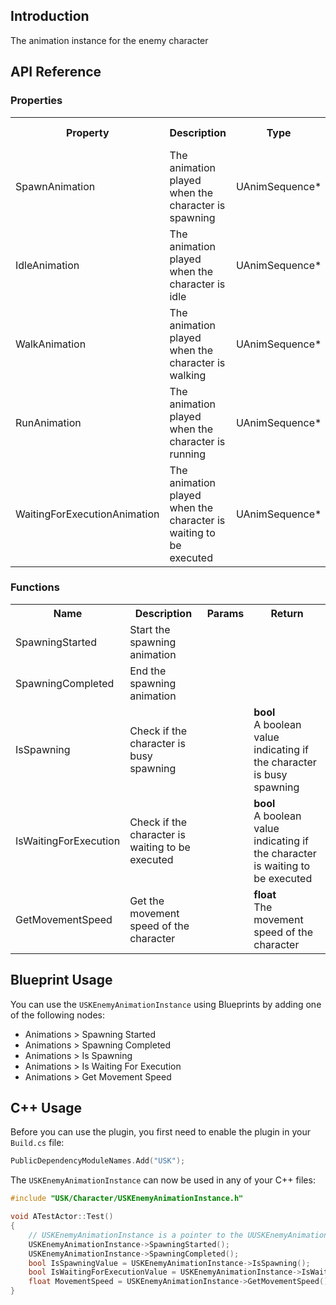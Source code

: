 ## Introduction
The animation instance for the enemy character

## API Reference
### Properties
<table>
	<tr>
		<th>Property</th>
		<th>Description</th>
		<th>Type</th>
		<th>Default Value</th>
	</tr>
	<tr>
		<td>SpawnAnimation</td>
		<td>The animation played when the character is spawning</td>
		<td>UAnimSequence*</td>
		<td><code>nullptr</code></td>
	</tr>
	<tr>
		<td>IdleAnimation</td>
		<td>The animation played when the character is idle</td>
		<td>UAnimSequence*</td>
		<td><code>nullptr</code></td>
	</tr>
	<tr>
		<td>WalkAnimation</td>
		<td>The animation played when the character is walking</td>
		<td>UAnimSequence*</td>
		<td><code>nullptr</code></td>
	</tr>
	<tr>
		<td>RunAnimation</td>
		<td>The animation played when the character is running</td>
		<td>UAnimSequence*</td>
		<td><code>nullptr</code></td>
	</tr>
	<tr>
		<td>WaitingForExecutionAnimation</td>
		<td>The animation played when the character is waiting to be executed</td>
		<td>UAnimSequence*</td>
		<td><code>nullptr</code></td>
	</tr>
</table>

### Functions
<table>
	<tr>
		<th>Name</th>
		<th>Description</th>
		<th>Params</th>
		<th>Return</th>
	</tr>
	<tr>
		<td>SpawningStarted</td>
		<td>Start the spawning animation</td>
		<td></td>
		<td></td>
	</tr>
	<tr>
		<td>SpawningCompleted</td>
		<td>End the spawning animation</td>
		<td></td>
		<td></td>
	</tr>
	<tr>
		<td>IsSpawning</td>
		<td>Check if the character is busy spawning</td>
		<td></td>
		<td><strong>bool</strong><br/>A boolean value indicating if the character is busy spawning</td>
	</tr>
	<tr>
		<td>IsWaitingForExecution</td>
		<td>Check if the character is waiting to be executed</td>
		<td></td>
		<td><strong>bool</strong><br/>A boolean value indicating if the character is waiting to be executed</td>
	</tr>
	<tr>
		<td>GetMovementSpeed</td>
		<td>Get the movement speed of the character</td>
		<td></td>
		<td><strong>float</strong><br/>The movement speed of the character</td>
	</tr>
</table>

## Blueprint Usage
You can use the <code>USKEnemyAnimationInstance</code> using Blueprints by adding one of the following nodes:
<ul>
	<li>Animations > Spawning Started</li>
	<li>Animations > Spawning Completed</li>
	<li>Animations > Is Spawning</li>
	<li>Animations > Is Waiting For Execution</li>
	<li>Animations > Get Movement Speed</li>
</ul>

## C++ Usage
Before you can use the plugin, you first need to enable the plugin in your <code>Build.cs</code> file:
```c++
PublicDependencyModuleNames.Add("USK");
```

The <code>USKEnemyAnimationInstance</code> can now be used in any of your C++ files:
```c++
#include "USK/Character/USKEnemyAnimationInstance.h"

void ATestActor::Test()
{
	// USKEnemyAnimationInstance is a pointer to the UUSKEnemyAnimationInstance
	USKEnemyAnimationInstance->SpawningStarted();
	USKEnemyAnimationInstance->SpawningCompleted();
	bool IsSpawningValue = USKEnemyAnimationInstance->IsSpawning();
	bool IsWaitingForExecutionValue = USKEnemyAnimationInstance->IsWaitingForExecution();
	float MovementSpeed = USKEnemyAnimationInstance->GetMovementSpeed();
}
```
